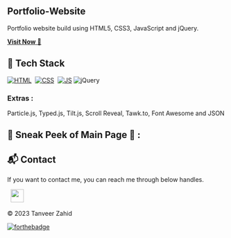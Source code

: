 ## Portfolio-Website
Portfolio website build using HTML5, CSS3, JavaScript and jQuery.

<a href="https://tanno04.github.io/Tanveers.github.io/" target="_blank">**Visit Now** 🚀</a>


## 📌 Tech Stack
[![HTML](https://img.shields.io/badge/html5%20-%23E34F26.svg?&style=for-the-badge&logo=html5&logoColor=white)](https://github.com/jigar-sable/Portfolio-Website/search?l=html)&nbsp;
[![CSS](https://img.shields.io/badge/css3%20-%231572B6.svg?&style=for-the-badge&logo=css3&logoColor=white)](https://github.com/jigar-sable/Portfolio-Website/search?l=css)&nbsp;
[![JS](https://img.shields.io/badge/javascript%20-%23323330.svg?&style=for-the-badge&logo=javascript&logoColor=%23F7DF1E)](https://github.com/jigar-sable/Portfolio-Website/search?l=javascript)
<img alt="jQuery" src="https://img.shields.io/badge/jquery-%230769AD.svg?style=for-the-badge&logo=jquery&logoColor=white"/>

### Extras : 
Particle.js, Typed.js, Tilt.js, Scroll Reveal, Tawk.to, Font Awesome and JSON

## 📌 Sneak Peek of Main Page 🙈 :


<h2>📬 Contact</h2>


If you want to contact me, you can reach me through below handles.

&nbsp;&nbsp;<a href="https://www.linkedin./"><img src="https://www.felberpr.com/wp-content/uploads/linkedin-logo.png" width="30"></img></a>

© 2023 Tanveer Zahid


[![forthebadge](https://forthebadge.com/images/badges/built-with-love.svg)](https://forthebadge.com)
